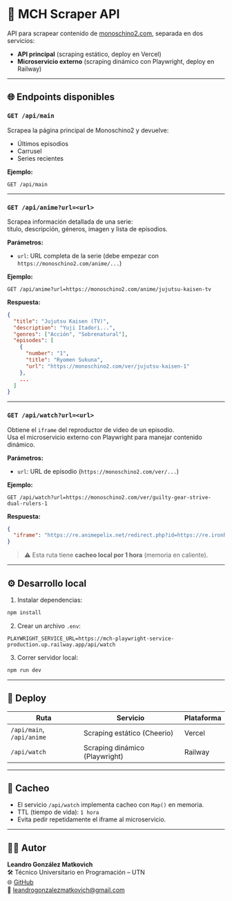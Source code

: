 # 🎥 MCH Scraper API

API para scrapear contenido de [monoschino2.com](https://monoschino2.com), separada en dos servicios:  
- **API principal** (scraping estático, deploy en Vercel)  
- **Microservicio externo** (scraping dinámico con Playwright, deploy en Railway)

---

## 🌐 Endpoints disponibles

### `GET /api/main`

Scrapea la página principal de Monoschino2 y devuelve:
- Últimos episodios
- Carrusel
- Series recientes

**Ejemplo:**
```
GET /api/main
```

---

### `GET /api/anime?url=<url>`

Scrapea información detallada de una serie:  
título, descripción, géneros, imagen y lista de episodios.

**Parámetros:**
- `url`: URL completa de la serie (debe empezar con `https://monoschino2.com/anime/...`)

**Ejemplo:**
```
GET /api/anime?url=https://monoschino2.com/anime/jujutsu-kaisen-tv
```

**Respuesta:**
```json
{
  "title": "Jujutsu Kaisen (TV)",
  "description": "Yuji Itadori...",
  "genres": ["Acción", "Sobrenatural"],
  "episodes": [
    {
      "number": "1",
      "title": "Ryomen Sukuna",
      "url": "https://monoschino2.com/ver/jujutsu-kaisen-1"
    },
    ...
  ]
}
```

---

### `GET /api/watch?url=<url>`

Obtiene el `iframe` del reproductor de video de un episodio.  
Usa el microservicio externo con Playwright para manejar contenido dinámico.

**Parámetros:**
- `url`: URL de episodio (`https://monoschino2.com/ver/...`)

**Ejemplo:**
```
GET /api/watch?url=https://monoschino2.com/ver/guilty-gear-strive-dual-rulers-1
```

**Respuesta:**
```json
{
  "iframe": "https://re.animepelix.net/redirect.php?id=https://re.ironhentai.com/face.php?id=Strive-01"
}
```

> ⚠️ Esta ruta tiene **cacheo local por 1 hora** (memoria en caliente).

---

## ⚙️ Desarrollo local

1. Instalar dependencias:

```bash
npm install
```

2. Crear un archivo `.env`:

```env
PLAYWRIGHT_SERVICE_URL=https://mch-playwright-service-production.up.railway.app/api/watch
```

3. Correr servidor local:

```bash
npm run dev
```

---

## 🚀 Deploy

| Ruta | Servicio | Plataforma |
|------|----------|------------|
| `/api/main`, `/api/anime` | Scraping estático (Cheerio) | Vercel |
| `/api/watch` | Scraping dinámico (Playwright) | Railway |

---

## 🧠 Cacheo

- El servicio `/api/watch` implementa cacheo con `Map()` en memoria.
- TTL (tiempo de vida): `1 hora`
- Evita pedir repetidamente el iframe al microservicio.

---

## 👨‍💻 Autor

**Leandro González Matkovich**  
🛠 Técnico Universitario en Programación – UTN  
🌐 [GitHub](https://github.com/silentM4gician)  
📧 leandrogonzalezmatkovich@gmail.com